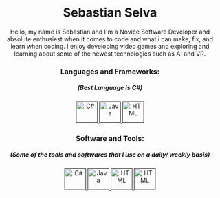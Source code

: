 <h1 align="center" >Sebastian Selva </h1>


<p align="center">
  Hello, my name is Sebastian and I'm a Novice Software Developer and absolute enthusiest when it comes to code and what i can make, fix, and learn when coding. I enjoy developing video games and exploring and learning about some of the newest technologies such as AI and VR.
  
  </p>

<h3 align="center">Languages and Frameworks:</h3>
<h5 align="center">(Best Language is C#)</h5>
<p align="center"> 
  <a href="" target="_blank"> <img src="https://cdn.jsdelivr.net/gh/devicons/devicon/icons/csharp/csharp-original.svg" alt="C#" width="50" height="50"/> </a> 
  <a href="" target="_blank"> <img src="https://cdn.jsdelivr.net/gh/devicons/devicon/icons/java/java-original.svg" alt="Java" width="50" height="50"/> </a> 
  <a href="" target="_blank"> <img src="https://cdn.jsdelivr.net/gh/devicons/devicon/icons/html5/html5-original-wordmark.svg" alt="HTML" width="50" height="50"/> </a> 
 
</p>

<h3 align="center">Software and Tools:</h3>
<h5 align="center">(Some of the tools and softwares that I use on a daily/ weekly basis)</h5>
<p align="center"> 
  <a href="" target="_blank"> <img src="https://cdn.jsdelivr.net/gh/devicons/devicon/icons/unity/unity-original.svg" alt="C#" width="50" height="50"/> </a> 
  <a href="" target="_blank"> <img src="https://cdn.jsdelivr.net/gh/devicons/devicon/icons/visualstudio/visualstudio-plain.svg" alt="Java" width="50" height="50"/> </a> 
  <a href="" target="_blank"> <img src="https://cdn.jsdelivr.net/gh/devicons/devicon/icons/blender/blender-original.svg" alt="HTML" width="50" height="50"/> </a> 
  <a href="" target="_blank"> <img src="https://cdn.jsdelivr.net/gh/devicons/devicon/icons/trello/trello-plain.svg" alt="HTML" width="50" height="50"/> </a> 
  
</p>


